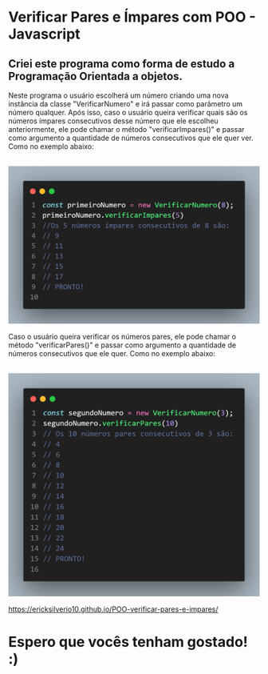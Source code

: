 # Verificar Pares e Ímpares com POO - Javascript
## Criei este programa como forma de estudo a Programação Orientada a objetos.
Neste programa o usuário escolherá um número criando uma nova instância da classe "VerificarNumero" e irá passar como parâmetro um número qualquer.
Após isso, caso o usuário queira verificar quais são os números ímpares consecutivos desse número que ele escolheu anteriormente, ele pode chamar o método "verificarImpares()"
e passar como argumento a quantidade de números consecutivos que ele quer ver. Como no exemplo abaixo:

<br>

<img src="assets/code2.png">

<br>

Caso o usuário queira verificar os números pares, ele pode chamar o método "verificarPares()" e passar como argumento a quantidade de números consecutivos que ele quer.
Como no exemplo abaixo:

<br>

<img src="assets/code3.png">

<br>

https://ericksilverio10.github.io/POO-verificar-pares-e-impares/

# Espero que vocês tenham gostado! :)
